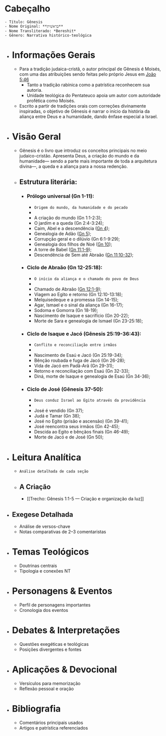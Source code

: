 # Cabeçalho
	- Título: Gênesis
	- Nome Original: **בְּרֵאשִׁית**
	- Nome Transliterado: *Bereshit*
	- Gênero: Narrativa histórico-teológica
- # Informações Gerais
	- Para a tradição judaica-cristã, o autor principal de Gênesis é Moisés, com uma das atribuições sendo feitas pelo próprio Jesus em [João 5:46](https://www.bible.com/pt/bible/1840/jhn.5.46)
		- Tanto a tradição rabínica como a patrística reconhecem sua autoria.
		- Unidade teológica do Pentateuco apoia um autor com autoridade profética como Moisés.
	- Escrito a partir de tradições orais com correções divinamente inspiradas, o objetivo de Gênesis é narrar o início da história da aliança entre Deus e a humanidade, dando ênfase especial a Israel.
- # Visão Geral
	- Gênesis é o livro que introduz os conceitos principais no meio judaico-cristão. Apresenta Deus, a criação do mundo e da humanidade— sendo a parte mais importante de toda a arquitetura divina—, a queda e a aliança para a nossa redenção.
	- ## Estrutura literária:
		- ### Prólogo universal (Gn 1-11):
			- ``Origem do mundo, da humanidade e do pecado``
			-
			- A criação do mundo (Gn 1:1-2:3);
			- O jardim e a queda (Gn 2:4-3:24);
			- Caim, Abel e a descendência ([Gn 4](https://www.bible.com/pt/bible/1840/GEN.4.NAA));
			- Genealogia de Adão ([Gn 5](https://www.bible.com/pt/bible/1840/GEN.5.NAA));
			- Corrupção geral e o dilúvio (Gn 6:1-9:29);
			- Genealogia dos filhos de Noé ([Gn 10](https://www.bible.com/pt/bible/1840/GEN.10.NAA));
			- A torre de Babel ([Gn 11:1-9](https://www.bible.com/pt/bible/1840/GEN.10.NAA));
			- Descendência de Sem até Abraão ([Gn 11:10-32](https://www.bible.com/pt/bible/1840/GEN.10.NAA));
		- ### Ciclo de Abraão (Gn 12-25:18):
			- ``O início da aliança e o chamado do povo de Deus``
			-
			- Chamado de Abraão ([Gn 12:1-9](https://www.bible.com/pt/bible/1840/GEN.12.NAA));
			- Viagem ao Egito e retorno (Gn 12:10-13:18);
			- Melquisedeque e a promessa (Gn 14-15);
			- Agar, Ismael e o sinal da aliança (Gn 16-17);
			- Sodoma e Gomorra (Gn 18-19);
			- Nascimento de Isaque e sacrifício (Gn 20-22);
			- Morte de Sara e genealogia de Ismael (Gn 23-25:18);
		- ### Ciclo de Isaque e Jacó (Gênesis 25:19-36:43):
			- ``Conflito e reconciliação entre irmãos``
			-
			- Nascimento de Esaú e Jacó (Gn 25:19-34);
			- Bênção roubada e fuga de Jacó (Gn 26-28);
			- Vida de Jacó em Padã-Arã (Gn 29-31);
			- Retorno e reconciliação com Esaú (Gn 32-33);
			- Diná, morte de Isaque e genealogia de Esaú (Gn 34-36);
		- ### Ciclo de José (Gênesis 37-50):
			- ``Deus conduz Israel ao Egito através da providência``
			-
			- José é vendido (Gn 37);
			- Judá e Tamar (Gn 38);
			- José no Egito (prisão e ascensão) (Gn 39-41);
			- José reencontra seus irmãos (Gn 42-45);
			- Descida ao Egito e bênçãos finais (Gn 46-49);
			- Morte de Jacó e de José (Gn 50);
- # Leitura Analítica
	- ``Análise detalhada de cada seção``
	- ## A Criação
		- [[Trecho: Gênesis 1:1-5 — Criação e organização da luz]]
- ## Exegese Detalhada
	- Análise de versos-chave
	- Notas comparativas de 2–3 comentaristas
- # Temas Teológicos
	- Doutrinas centrais
	- Tipologia e conexões NT
- # Personagens & Eventos
	- Perfil de personagens importantes
	- Cronologia dos eventos
- # Debates & Interpretações
	- Questões exegéticas e teológicas
	- Posições divergentes e fontes
- # Aplicações & Devocional
	- Versículos para memorização
	- Reflexão pessoal e oração
- # Bibliografia
	- Comentários principais usados
	- Artigos e patrística referenciados